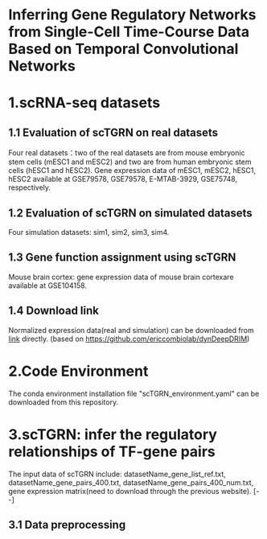 # Inferring Gene Regulatory Networks from Single-Cell Time-Course Data Based on Temporal Convolutional Networks

# 1.scRNA-seq datasets
## 1.1 Evaluation of scTGRN on real datasets
Four real datasets：two of the real datasets are from mouse embryonic stem cells (mESC1 and mESC2) and two are from human embryonic stem cells (hESC1 and hESC2). Gene expression data of mESC1, mESC2, hESC1, hESC2 available at GSE79578,  GSE79578, E-MTAB-3929, GSE75748, respectively.
## 1.2 Evaluation of scTGRN on simulated datasets
Four simulation datasets: sim1, sim2, sim3, sim4.
## 1.3 Gene function assignment using scTGRN
Mouse brain cortex: gene expression data of mouse brain cortexare available at GSE104158.
## 1.4 Download link
Normalized expression data(real and simulation) can be downloaded from [link](https://doi.org/10.5281/zenodo.6720690 "title text") directly. (based on https://github.com/ericcombiolab/dynDeepDRIM)

# 2.Code Environment
The conda environment installation file "scTGRN_environment.yaml" can be downloaded from this repository.

# 3.scTGRN: infer the regulatory relationships of TF-gene pairs
The input data of scTGRN include: datasetName_gene_list_ref.txt, datasetName_gene_pairs_400.txt, datasetName_gene_pairs_400_num.txt, gene expression matrix(need to download through the previous website).
[--]
## 3.1 Data preprocessing



